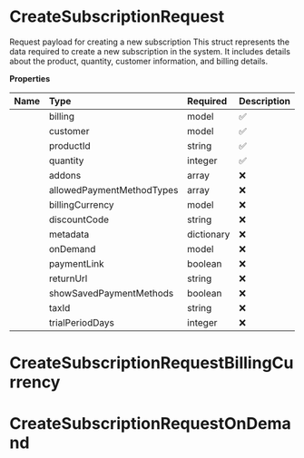 # CreateSubscriptionRequest

Request payload for creating a new subscription This struct represents the data required to create a new subscription in the system. It includes details about the product, quantity, customer information, and billing details.

**Properties**

| Name | Type | Required | Description |
| :-------- | :----------| :----------| :----------|
    | billing | model | ✅ |  |
    | customer | model | ✅ |  |
    | productId | string | ✅ | Unique identifier of the product to subscribe to |
    | quantity | integer | ✅ | Number of units to subscribe for. Must be at least 1. |
    | addons | array | ❌ | Attach addons to this subscription |
    | allowedPaymentMethodTypes | array | ❌ | List of payment methods allowed during checkout. Customers will **never** see payment methods that are **not** in this list. However, adding a method here **does not guarantee** customers will see it. Availability still depends on other factors (e.g., customer location, merchant settings). |
    | billingCurrency | model | ❌ |  |
    | discountCode | string | ❌ | Discount Code to apply to the subscription |
    | metadata | dictionary | ❌ |  |
    | onDemand | model | ❌ |  |
    | paymentLink | boolean | ❌ | If true, generates a payment link. Defaults to false if not specified. |
    | returnUrl | string | ❌ | Optional URL to redirect after successful subscription creation |
    | showSavedPaymentMethods | boolean | ❌ | Display saved payment methods of a returning customer False by default |
    | taxId | string | ❌ | Tax ID in case the payment is B2B. If tax id validation fails the payment creation will fail |
    | trialPeriodDays | integer | ❌ | Optional trial period in days If specified, this value overrides the trial period set in the product's price Must be between 0 and 10000 days |

# CreateSubscriptionRequestBillingCurrency





# CreateSubscriptionRequestOnDemand








<!-- This file was generated by liblab | https://liblab.com/ -->